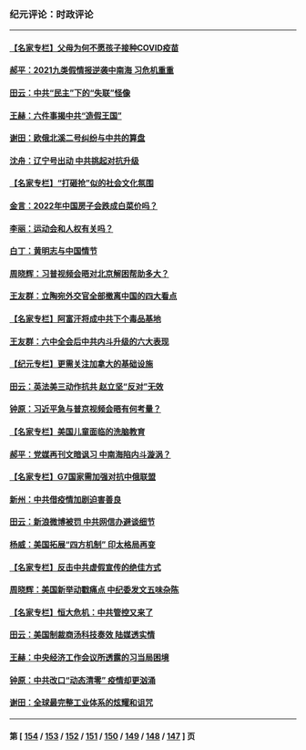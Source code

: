 ### 纪元评论：时政评论
---
#### [【名家专栏】父母为何不愿孩子接种COVID疫苗](../../pages/nsc1025/n13445419.md) 
#### [郝平：2021九类假情报逆袭中南海 习危机重重](../../pages/nsc1025/n13445204.md) 
#### [田云：中共“民主”下的“失联”怪像](../../pages/nsc1025/n13444846.md) 
#### [王赫：六件事揭中共“造假王国”](../../pages/nsc1025/n13444468.md) 
#### [谢田：欧俄北溪二号纠纷与中共的算盘](../../pages/nsc1025/n13444711.md) 
#### [沈舟：辽宁号出动 中共挑起对抗升级](../../pages/nsc1025/n13444296.md) 
#### [【名家专栏】“打砸抢”似的社会文化氛围](../../pages/nsc1025/n13443715.md) 
#### [金言：2022年中国房子会跌成白菜价吗？](../../pages/nsc1025/n13443538.md) 
#### [李丽：运动会和人权有关吗？](../../pages/nsc1025/n13442830.md) 
#### [白丁：黄明志与中国情节](../../pages/nsc1025/n13442503.md) 
#### [周晓辉：习普视频会晤对北京解困帮助多大？](../../pages/nsc1025/n13441997.md) 
#### [王友群：立陶宛外交官全部撤离中国的四大看点](../../pages/nsc1025/n13442048.md) 
#### [【名家专栏】阿富汗将成中共下个毒品基地](../../pages/nsc1025/n13441511.md) 
#### [王友群：六中全会后中共内斗升级的六大表现](../../pages/nsc1025/n13440171.md) 
#### [【纪元专栏】更需关注加拿大的基础设施](../../pages/nsc1025/n13439929.md) 
#### [田云：英法美三动作抗共 赵立坚“反对”无效](../../pages/nsc1025/n13440685.md) 
#### [钟原：习近平急与普京视频会晤有何考量？](../../pages/nsc1025/n13439595.md) 
#### [【名家专栏】美国儿童面临的洗脑教育](../../pages/nsc1025/n13439178.md) 
#### [郝平：党媒再刊文暗讽习 中南海陷内斗漩涡？](../../pages/nsc1025/n13439757.md) 
#### [【名家专栏】G7国家需加强对抗中俄联盟](../../pages/nsc1025/n13439191.md) 
#### [新州：中共借疫情加剧迫害善良](../../pages/nsc1025/n13438950.md) 
#### [田云：新浪微博被罚 中共网信办避谈细节](../../pages/nsc1025/n13438140.md) 
#### [杨威：美国拓展“四方机制”  印太格局再变](../../pages/nsc1025/n13437988.md) 
#### [【名家专栏】反击中共虚假宣传的绝佳方式](../../pages/nsc1025/n13436697.md) 
#### [周晓辉：美国新举动戳痛点 中纪委发文五味杂陈](../../pages/nsc1025/n13437455.md) 
#### [【名家专栏】恒大危机：中共管控又来了](../../pages/nsc1025/n13436785.md) 
#### [田云：美国制裁商汤科技奏效 陆媒透实情](../../pages/nsc1025/n13435764.md) 
#### [王赫：中央经济工作会议所透露的习当局困境](../../pages/nsc1025/n13435488.md) 
#### [钟原：中共改口“动态清零” 疫情却更汹涌](../../pages/nsc1025/n13435740.md) 
#### [谢田：全球最完整工业体系的炫耀和诅咒](../../pages/nsc1025/n13434214.md) 

---
#### 第 [ [154](./154.md) / [153](./153.md) / [152](./152.md) / [151](./151.md) / [150](./150.md) / [149](./149.md) / [148](./148.md) / [147](./147.md) ] 页
